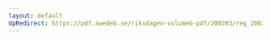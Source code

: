 ```yaml
---
layout: default
UpRedirect: https://pdf.swedeb.se/riksdagen-volumeG-pdf/200203/reg_200203/reg_200203_0227.pdf
---
```

